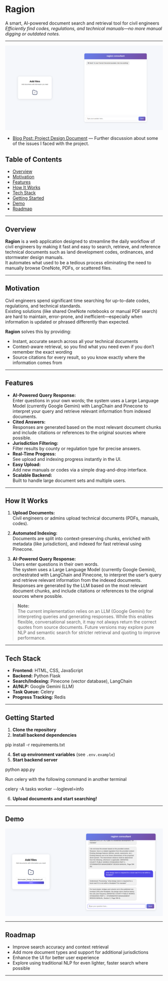# Ragion

A smart, AI-powered document search and retrieval tool for civil engineers  
_Efficiently find codes, regulations, and technical manuals—no more manual digging or outdated notes._

---

![Project Screenshot](static/images/screen-shot.png "A screenshot of the application")

- [Blog Post: Project Design Document](https://fulphrone.netlify.app/blog/ragion/) — Further discussion about some of the issues I faced with the project.

## Table of Contents

- [Overview](#overview)
- [Motivation](#motivation)
- [Features](#features)
- [How It Works](#how-it-works)
- [Tech Stack](#tech-stack)
- [Getting Started](#getting-started)
- [Demo](#demo)
- [Roadmap](#roadmap)
  <!-- - [Contributing](#contributing) -->
  <!-- - [License](#license) -->

---

## Overview

**Ragion** is a web application designed to streamline the daily workflow of civil engineers by making it fast and easy to search, retrieve, and reference technical documents such as land development codes, ordinances, and stormwater design manuals.  
It automates what used to be a tedious process eliminating the need to manually browse OneNote, PDFs, or scattered files.

---

## Motivation

Civil engineers spend significant time searching for up-to-date codes, regulations, and technical standards.  
Existing solutions (like shared OneNote notebooks or manual PDF search) are hard to maintain, error-prone, and inefficient—especially when information is updated or phrased differently than expected.

**Ragion** solves this by providing:

- Instant, accurate search across all your technical documents
- Context-aware retrieval, so you find what you need even if you don’t remember the exact wording
- Source citations for every result, so you know exactly where the information comes from

---

## Features

- **AI-Powered Query Response:**  
  Enter questions in your own words; the system uses a Large Language Model (currently Google Gemini) with LangChain and Pinecone to interpret your query and retrieve relevant information from indexed documents.
- **Cited Answers:**  
  Responses are generated based on the most relevant document chunks and include citations or references to the original sources where possible.
- **Jurisdiction Filtering:**  
  Filter results by county or regulation type for precise answers.
- **Real-Time Progress:**  
  See upload and indexing progress instantly in the UI.
- **Easy Upload:**  
  Add new manuals or codes via a simple drag-and-drop interface.
- **Scalable Backend:**  
  Built to handle large document sets and multiple users.

---

## How It Works

1. **Upload Documents:**  
   Civil engineers or admins upload technical documents (PDFs, manuals, codes).

2. **Automated Indexing:**  
   Documents are split into context-preserving chunks, enriched with metadata (like jurisdiction), and indexed for fast retrieval using Pinecone.

3. **AI-Powered Query Response:**  
   Users enter questions in their own words.  
   The system uses a Large Language Model (currently Google Gemini), orchestrated with LangChain and Pinecone, to interpret the user’s query and retrieve relevant information from the indexed documents.  
   Responses are generated by the LLM based on the most relevant document chunks, and include citations or references to the original sources where possible.

> **Note:**  
> The current implementation relies on an LLM (Google Gemini) for interpreting queries and generating responses. While this enables flexible, conversational search, it may not always return the correct quotes from source documents. Future versions may explore pure NLP and semantic search for stricter retrieval and quoting to improve performance.

---

## Tech Stack

- **Frontend:** HTML, CSS, JavaScript
- **Backend:** Python Flask
- **Search/Indexing:** Pinecone (vector database), LangChain
- **AI/NLP:** Google Gemini (LLM)
- **Task Queue:** Celery
- **Progress Tracking:** Redis

---

## Getting Started

1. **Clone the repository**
2. **Install backend dependencies**

pip install -r requirements.txt

4. **Set up environment variables** (see `.env.example`)
5. **Start backend server**

python app.py

Run celery with the following command in another terminal

celery -A tasks worker --loglevel=info

6. **Upload documents and start searching!**

<!-- > _Detailed setup and deployment instructions coming soon._ -->

---

## Demo

[![Watch the demo](static/images/ragion-yt-thumbnail.png)](https://www.youtube.com/watch?v=mlRw6PO-Dok)

---

## Roadmap

- Improve search accuracy and context retrieval
- Add more document types and support for additional jurisdictions
- Enhance the UI for better user experience
- Explore using traditional NLP for even lighter, faster search where possible

---

<!-- ## Contributing

Contributions are welcome!
If you have ideas, find a bug, or want to help improve Ragion, please open an issue or submit a pull request. -->

<!-- ---

## License

MIT License

--- -->
